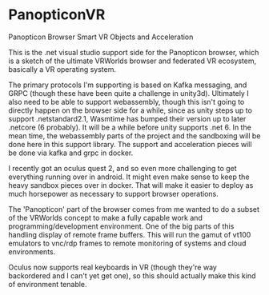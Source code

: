 # PanopticonVR
Panopticon Browser Smart VR Objects and Acceleration

This is the .net visual studio support side for the Panopticon browser, which is a sketch of the ultimate VRWorlds browser and federated VR ecosystem, basically a VR operating system.

The primary protocols I'm supporting is based on Kafka messaging, and GRPC (though these have been quite a challenge in unity3d).
Ultimately I also need to be able to support webassembly, though this isn't going to directly happen on the browser side for a while, since as unity steps up to support .netstandard2.1, Wasmtime has bumped their version up to later .netcore (6 probably). 
It will be a while before unity supports .net 6.   In the mean time, the webassembly parts of the project and the sandboxing will be done here in this support library.
The support and acceleration pieces will be done via kafka and grpc in docker.  

I recently got an oculus quest 2, and so even more challenging to get everything running over in android.  It might even make sense to keep the heavy sandbox pieces over in docker.
That will make it easier to deploy as much horsepower as necessary to support browser operations.

The 'Panopticon' part of the browser comes from me wanted to do a subset of the VRWorlds concept to make a fully capable work and programming/development environment.
One of the big parts of this handling display of remote frame buffers.   This will run the gamut of vt100 emulators to vnc/rdp frames to remote monitoring of systems and cloud environments.

Oculus now supports real keyboards in VR (though they're way backordered and I can't yet get one), so this should actually make this kind of environment tenable.
